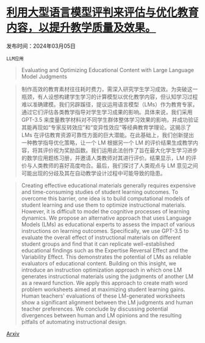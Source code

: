 # [利用大型语言模型评判来评估与优化教育内容，以提升教学质量及效果。](https://arxiv.org/abs/2403.02795)

发布时间：2024年03月05日

`LLM应用`

> Evaluating and Optimizing Educational Content with Large Language Model Judgments

> 制作高效的教育素材往往耗时费力，需深入研究学生学习成效。为突破这一瓶颈，有人设想构建学生学习的计算模型以优化教学内容，但认知学习过程难以准确建模。我们另辟蹊径，提议运用语言模型（LMs）作为教育专家，通过它们评估各类教学指导对学生学习成果的影响。具体来说，我们采用 GPT-3.5 来度量教学材料对不同学生群体整体学习效果的影响，并成功验证其能再现如“专家反转效应”和“变异性效应”等经典教育学理论。这揭示了 LMs 在评估教育资源可靠性方面的巨大潜能。在此基础上，我们创新提出一种教学指导优化策略，让一个 LM 根据另一个 LM 的评价结果生成教学内容，将其评价视为奖励函数。我们运用此法创作了旨在最大化学生学习进步的数学应用题练习册，并邀请人类教师对其进行评价。结果显示，LM 的评价与人类教师的喜好高度吻合。最后，我们探讨了人类观点与 LM 意见之间可能出现的分歧及其在自动教学设计过程中可能导致的隐患。

> Creating effective educational materials generally requires expensive and time-consuming studies of student learning outcomes. To overcome this barrier, one idea is to build computational models of student learning and use them to optimize instructional materials. However, it is difficult to model the cognitive processes of learning dynamics. We propose an alternative approach that uses Language Models (LMs) as educational experts to assess the impact of various instructions on learning outcomes. Specifically, we use GPT-3.5 to evaluate the overall effect of instructional materials on different student groups and find that it can replicate well-established educational findings such as the Expertise Reversal Effect and the Variability Effect. This demonstrates the potential of LMs as reliable evaluators of educational content. Building on this insight, we introduce an instruction optimization approach in which one LM generates instructional materials using the judgments of another LM as a reward function. We apply this approach to create math word problem worksheets aimed at maximizing student learning gains. Human teachers' evaluations of these LM-generated worksheets show a significant alignment between the LM judgments and human teacher preferences. We conclude by discussing potential divergences between human and LM opinions and the resulting pitfalls of automating instructional design.

[Arxiv](https://arxiv.org/abs/2403.02795)